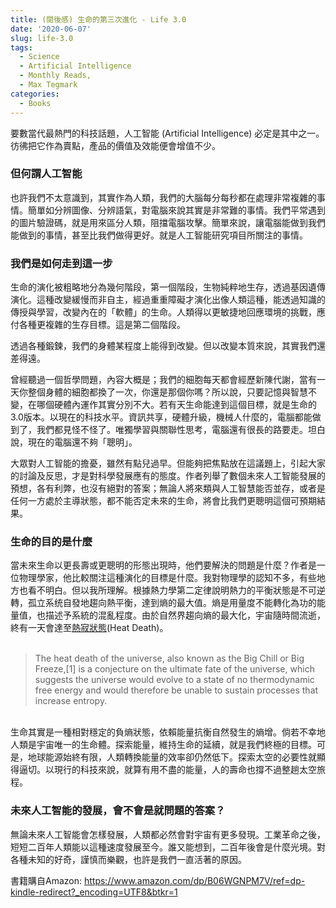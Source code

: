 ```yaml
---
title: (閱後感) 生命的第三次進化 - Life 3.0
date: '2020-06-07'
slug: life-3.0
tags:
  - Science
  - Artificial Intelligence
  - Monthly Reads,
  - Max Tegmark
categories:
  - Books
---
```



要數當代最熱門的科技話題，人工智能 (Artificial Intelligence) 必定是其中之一。彷彿把它作為賣點，產品的價值及效能便會增值不少。

### 但何謂人工智能

也許我們不太意識到，其實作為人類，我們的大腦每分每秒都在處理非常複雜的事情。簡單如分辨圖像、分辨語氣，對電腦來說其實是非常難的事情。我們平常遇到的圖片驗證碼，就是用來區分人類，阻擋電腦攻擊。簡單來說，讓電腦能做到我們能做到的事情，甚至比我們做得更好。就是人工智能研究項目所關注的事情。

### 我們是如何走到這一步

生命的演化被粗略地分為幾何階段，第一個階段，生物純粹地生存，透過基因遺傳演化。這種改變緩慢而非自主，經過重重障礙才演化出像人類這種，能透過知識的傳授與學習，改變內在的「軟體」的生命。人類得以更敏捷地回應環境的挑戰，應付各種更複雜的生存目標。這是第二個階段。

透過各種鍛鍊，我們的身體某程度上能得到改變。但以改變本質來說，其實我們還差得遠。

曾經聽過一個哲學問題，內容大概是；我們的細胞每天都會經歷新陳代謝，當有一天你整個身體的細胞都換了一次，你還是那個你嗎？所以說，只要記憶與智慧不變，在哪個硬體內運作其實分別不大。若有天生命能達到這個目標，就是生命的3.0版本。以現在的科技水平。資訊共享，硬體升級，機械人什麼的，電腦都能做到了，我們都見怪不怪了。唯獨學習與關聯性思考，電腦還有很長的路要走。坦白說，現在的電腦還不夠「聰明」。

大眾對人工智能的擔憂，雖然有點兒過早。但能夠把焦點放在這議題上，引起大家的討論及反思，才是對科學發展應有的態度。作者列舉了數個未來人工智能發展的預想，各有利弊，也沒有絕對的答案；無論人將來類與人工智慧能否並存，或者是任何一方處於主導狀態，都不能否定未來的生命，將會比我們更聰明這個可預期結果。

### 生命的目的是什麼

當未來生命以更長壽或更聰明的形態出現時，他們要解決的問題是什麼？作者是一位物理學家，他比較關注這種演化的目標是什麼。我對物理學的認知不多，有些地方也看不明白。但以我所理解。根據熱力學第二定律說明熱力的平衡狀態是不可逆轉，孤立系统自發地趨向熱平衡，達到熵的最大值。熵是用量度不能轉化為功的能量值，也描述予系統的混亂程度。由於自然界趨向熵的最大化，宇宙隨時間流逝，終有一天會達至[熱寂狀態](https://en.wikipedia.org/wiki/Heat_death_of_the_universe)(Heat Death)。<br><br>


> The heat death of the universe, also known as the Big Chill or Big Freeze,[1] is a conjecture on the ultimate fate of the universe, which suggests the universe would evolve to a state of no thermodynamic free energy and would therefore be unable to sustain processes that increase entropy.

<br>
生命其實是一種相對穩定的負熵狀態，依賴能量抗衡自然發生的熵增。倘若不幸地人類是宇宙唯一的生命體。探索能量，維持生命的延續，就是我們終極的目標。可是，地球能源始終有限，人類轉換能量的效率卻仍然低下。探索太空的必要性就顯得逼切。以現行的科技來說，就算有用不盡的能量，人的壽命也撐不過整趟太空旅程。

### 未來人工智能的發展，會不會是就問題的答案？

無論未來人工智能會怎樣發展，人類都必然會對宇宙有更多發現。工業革命之後，短短二百年人類能以這種速度發展至今。誰又能想到，二百年後會是什麼光境。對各種未知的好奇，謹慎而樂觀，也許是我們一直活著的原因。


書籍購自Amazon:
https://www.amazon.com/dp/B06WGNPM7V/ref=dp-kindle-redirect?_encoding=UTF8&btkr=1




